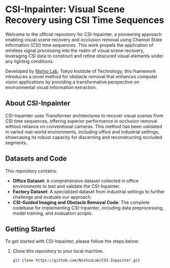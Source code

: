 # CSI-Inpainter: Visual Scene Recovery using CSI Time Sequences

Welcome to the official repository for CSI-Inpainter, a pioneering approach enabling visual scene recovery and occlusion removal using Channel State Information (CSI) time sequences. This work propels the application of wireless signal processing into the realm of visual scene recovery, leveraging CSI data to construct and refine obscured visual elements under any lighting conditions.

Developed by [Nishio Lab]([https://nishio-laboratory.github.io/]), Tokyo Institute of Technology, this framework introduces a novel method for obstacle removal that enhances computer vision applications by providing a transformative perspective on environmental visual information extraction.

## About CSI-Inpainter

CSI-Inpainter uses Transformer architectures to recover visual scenes from CSI time sequences, offering superior performance in occlusion removal without reliance on conventional cameras. This method has been validated in varied real-world environments, including office and industrial settings, showcasing its robust capacity for discerning and reconstructing occluded segments.

## Datasets and Code

This repository contains:
- **Office Dataset**: A comprehensive dataset collected in office environments to test and validate the CSI-Inpainter.
- **Factory Dataset**: A specialized dataset from industrial settings to further challenge and evaluate our approach.
- **CSI-Guided Imaging and Obstacle Removal Code**: The complete codebase for implementing CSI-Inpainter, including data preprocessing, model training, and evaluation scripts.

## Getting Started

To get started with CSI-Inpainter, please follow the steps below:

1. Clone this repository to your local machine.
   ```bash
   git clone https://github.com/NishioLab/CSI-Inpainter.git
